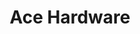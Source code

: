 ---
title: "Ace Hardware"
url: /oklahoma-city/ace-hardware-northwest-23rd-street/
shop: Baumarkt
---